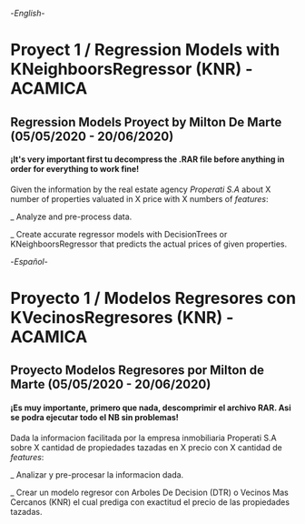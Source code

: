 -*English*-

# Proyect 1 / Regression Models with KNeighboorsRegressor (KNR) - ACAMICA

## Regression Models Proyect by Milton De Marte (05/05/2020 - 20/06/2020)

#### ¡It's very important first tu decompress the .RAR file before anything in order for everything to work fine!

Given the information by the real estate agency *Properati S.A* about X number of properties valuated in X price with X numbers of *features*:

_ Analyze and pre-process data.

_ Create accurate regressor models with DecisionTrees or KNeighboorsRegressor that predicts the actual prices of given properties.




-*Español*-

# Proyecto 1 / Modelos Regresores con KVecinosRegresores (KNR) - ACAMICA

## Proyecto Modelos Regresores por Milton de Marte (05/05/2020 - 20/06/2020)

#### ¡Es muy importante, primero que nada, descomprimir el archivo RAR. Asi se podra ejecutar todo el NB sin problemas!

Dada la informacion facilitada por la empresa inmobiliaria Properati S.A sobre X cantidad de propiedades tazadas en X precio con X cantidad de *features*:

_ Analizar y pre-procesar la informacion dada.

_ Crear un modelo regresor con Arboles De Decision  (DTR) o Vecinos Mas Cercanos (KNR) el cual prediga con exactitud el precio de las propiedades tazadas. 
